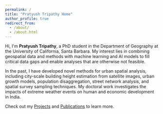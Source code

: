 ```yaml
---
permalink: /
title: "Pratyush Tripathy Home"
author_profile: true
redirect_from: 
  - /about/
  - /about.html
---
```


Hi, I'm **Pratyush Tripathy**, a PhD student in the Department of Geography at the University of California, 
Santa Barbara. My interest lies in combining geospatial data and methods with machine learning and AI models
to fill critical data gaps and enable analyses that are otherwise not feasible.

In the past, I have developed novel methods for urban spatial analysis, including city-scale building height 
estimation from satellite images, urban growth models, population disaggregation, street network analysis, 
and spatial survey sampling techniques. My doctoral work investigates the impacts of extreme weather events 
on human and economic development in India.

Check out my [Projects](/projects/) and [Publications](/publications/) to learn more.
